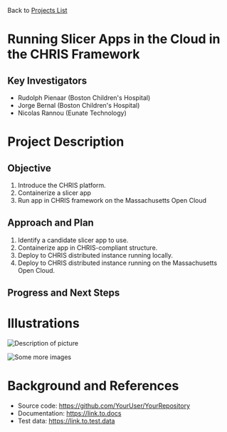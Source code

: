 Back to [Projects List](../../README.md#ProjectsList)

# Running Slicer Apps in the Cloud in the CHRIS Framework

## Key Investigators

- Rudolph Pienaar (Boston Children's Hospital)
- Jorge Bernal (Boston Children's Hospital)
- Nicolas Rannou (Eunate Technology)

# Project Description

## Objective

1. Introduce the CHRIS platform.
2. Containerize a slicer app
3. Run app in CHRIS framework on the Massachusetts Open Cloud

## Approach and Plan

1. Identify a candidate slicer app to use.
2. Containerize app in CHRIS-compliant structure.
3. Deploy to CHRIS distributed instance running locally.
4. Deploy to CHRIS distributed instance running on the Massachusetts Open Cloud.

## Progress and Next Steps

<!--Describe progress and next steps in a few bullet points as you are making progress.-->

# Illustrations

<!--Add pictures and links to videos that demonstrate what has been accomplished.-->

![Description of picture](Example2.jpg)

![Some more images](Example2.jpg)

# Background and References

<!--Use this space for information that may help people better understand your project, like links to papers, source code, or data.-->

- Source code: https://github.com/YourUser/YourRepository
- Documentation: https://link.to.docs
- Test data: https://link.to.test.data
